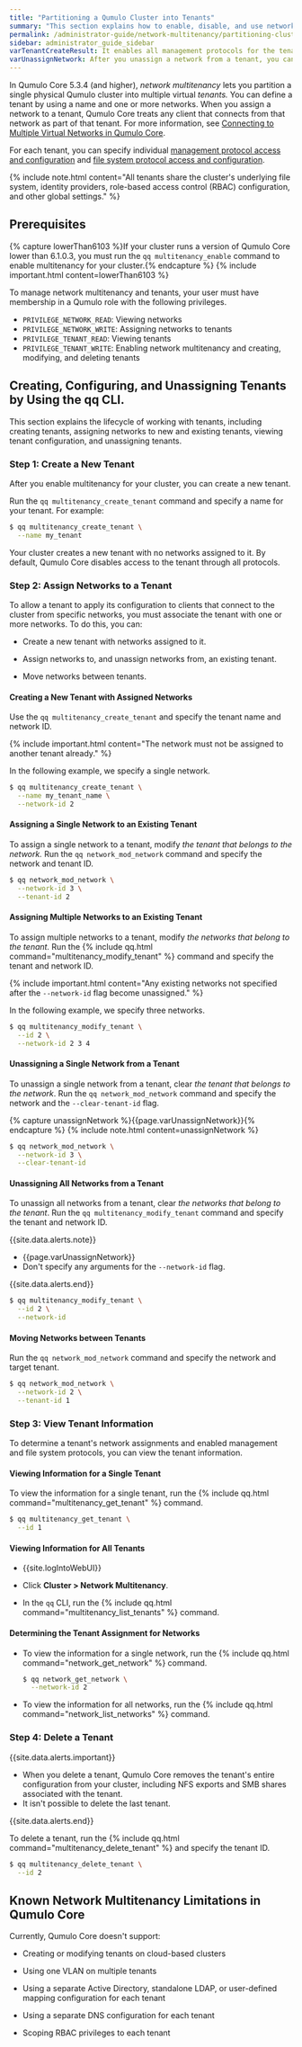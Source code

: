 ```yaml
---
title: "Partitioning a Qumulo Cluster into Tenants"
summary: "This section explains how to enable, disable, and use network multitenancy in Qumulo Core."
permalink: /administrator-guide/network-multitenancy/partitioning-cluster-into-tenants.html
sidebar: administrator_guide_sidebar
varTenantCreateResult: It enables all management protocols for the tenant. The tenant also retains the same file system protocol configuration as when multitenancy was disabled.
varUnassignNetwork: After you unassign a network from a tenant, you can assign it to another tenant.
---
```


In Qumulo Core 5.3.4 (and higher), _network multitenancy_ lets you partition a single physical Qumulo cluster into multiple virtual _tenants._ You can define a tenant by using a name and one or more networks. When you assign a network to a tenant, Qumulo Core treats any client that connects from that network as part of that tenant. For more information, see [Connecting to Multiple Virtual Networks in Qumulo Core](https://docs.qumulo.com/administrator-guide/network-configuration/connecting-multiple-virtual-networks.html).

For each tenant, you can specify individual [management protocol access and configuration](configuring-management-protocols.html) and [file system protocol access and configuration](configuring-file-system-protocols.html).

{% include note.html content="All tenants share the cluster's underlying file system, identity providers, role-based access control (RBAC) configuration, and other global settings." %}


## Prerequisites
{% capture lowerThan6103 %}If your cluster runs a version of Qumulo Core lower than 6.1.0.3, you must run the `qq multitenancy_enable` command to enable multitenancy for your cluster.{% endcapture %}
{% include important.html content=lowerThan6103 %}

To manage network multitenancy and tenants, your user must have membership in a Qumulo role with the following privileges.

* `PRIVILEGE_NETWORK_READ`: Viewing networks
* `PRIVILEGE_NETWORK_WRITE`: Assigning networks to tenants
* `PRIVILEGE_TENANT_READ`: Viewing tenants
* `PRIVILEGE_TENANT_WRITE`: Enabling network multitenancy and creating, modifying, and deleting tenants

## Creating, Configuring, and Unassigning Tenants by Using the qq CLI.
This section explains the lifecycle of working with tenants, including creating tenants, assigning networks to new and existing tenants, viewing tenant configuration, and unassigning tenants.

### Step 1: Create a New Tenant
After you enable multitenancy for your cluster, you can create a new tenant.

Run the `qq multitenancy_create_tenant` command and specify a name for your tenant. For example:

```bash
$ qq multitenancy_create_tenant \
  --name my_tenant
```

Your cluster creates a new tenant with no networks assigned to it. By default, Qumulo Core disables access to the tenant through all protocols.


### Step 2: Assign Networks to a Tenant
To allow a tenant to apply its configuration to clients that connect to the cluster from specific networks, you must associate the tenant with one or more networks. To do this, you can:

* Create a new tenant with networks assigned to it.

* Assign networks to, and unassign networks from, an existing tenant.

* Move networks between tenants.

#### Creating a New Tenant with Assigned Networks
Use the `qq multitenancy_create_tenant` and specify the tenant name and network ID.

{% include important.html content="The network must not be assigned to another tenant already." %}

In the following example, we specify a single network.

```bash
$ qq multitenancy_create_tenant \
  --name my_tenant_name \
  --network-id 2
```

#### Assigning a Single Network to an Existing Tenant
To assign a single network to a tenant, modify _the tenant that belongs to the network._ Run the `qq network_mod_network` command and specify the network and tenant ID.

```bash
$ qq network_mod_network \
  --network-id 3 \
  --tenant-id 2
```

#### Assigning Multiple Networks to an Existing Tenant
To assign multiple networks to a tenant, modify _the networks that belong to the tenant._  Run the {% include qq.html command="multitenancy_modify_tenant" %} command and specify the tenant and network ID.
  
{% include important.html content="Any existing networks not specified after the `--network-id` flag become unassigned." %}
  
In the following example, we specify three networks.

```bash
$ qq multitenancy_modify_tenant \
  --id 2 \
  --network-id 2 3 4
```

#### Unassigning a Single Network from a Tenant
To unassign a single network from a tenant, clear _the tenant that belongs to the network_. Run the `qq network_mod_network` command and specify the network and the `--clear-tenant-id` flag.

{% capture unassignNetwork %}{{page.varUnassignNetwork}}{% endcapture %}
{% include note.html content=unassignNetwork %}

```bash
$ qq network_mod_network \
  --network-id 3 \
  --clear-tenant-id
```

#### Unassigning All Networks from a Tenant
To unassign all networks from a tenant, clear _the networks that belong to the tenant_. Run the `qq multitenancy_modify_tenant` command and specify the tenant and network ID.

{{site.data.alerts.note}}
<ul>
  <li>{{page.varUnassignNetwork}}</li>
  <li>Don't specify any arguments for the <code>--network-id</code> flag.</li>
</ul>
{{site.data.alerts.end}}
  
```bash
$ qq multitenancy_modify_tenant \
  --id 2 \
  --network-id
```

#### Moving Networks between Tenants
Run the `qq network_mod_network` command and specify the network and target tenant.

```bash
$ qq network_mod_network \
  --network-id 2 \
  --tenant-id 1
```

### Step 3: View Tenant Information
To determine a tenant's network assignments and enabled management and file system protocols, you can view the tenant information.

#### Viewing Information for a Single Tenant
To view the information for a single tenant, run the {% include qq.html command="multitenancy_get_tenant" %} command.

```bash
$ qq multitenancy_get_tenant \
  --id 1
```

#### Viewing Information for All Tenants
* {{site.logIntoWebUI}}

* Click **Cluster > Network Multitenancy**.

* In the `qq` CLI, run the {% include qq.html command="multitenancy_list_tenants" %} command.

#### Determining the Tenant Assignment for Networks
* To view the information for a single network, run the {% include qq.html command="network_get_network" %} command.

  ```bash
  $ qq network_get_network \
    --network-id 2
  ```
 
* To view the information for all networks, run the {% include qq.html command="network_list_networks" %} command.

### Step 4: Delete a Tenant
{{site.data.alerts.important}}
<ul>
  <li>When you delete a tenant, Qumulo Core removes the tenant's entire configuration from your cluster, including NFS exports and SMB shares associated with the tenant.</li>
  <li>It isn't possible to delete the last tenant.</li>
</ul>
{{site.data.alerts.end}}

To delete a tenant, run the {% include qq.html command="multitenancy_delete_tenant" %} and specify the tenant ID.

```bash
$ qq multitenancy_delete_tenant \
  --id 2
```

## Known Network Multitenancy Limitations in Qumulo Core
Currently, Qumulo Core doesn't support:

* Creating or modifying tenants on cloud-based clusters

* Using one VLAN on multiple tenants

* Using a separate Active Directory, standalone LDAP, or user-defined mapping configuration for each tenant

* Using a separate DNS configuration for each tenant

* Scoping RBAC privileges to each tenant
